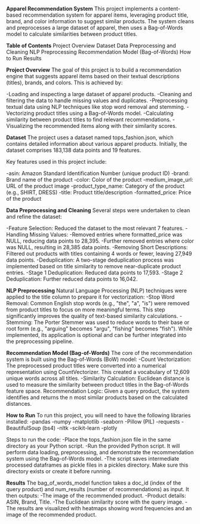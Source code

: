 **Apparel Recommendation System**
This project implements a content-based recommendation system for apparel items, leveraging product title, brand, and color information to suggest similar products. The system cleans and preprocesses a large dataset of apparel, then uses a Bag-of-Words model to calculate similarities between product titles.


**Table of Contents**
Project Overview
Dataset
Data Preprocessing and Cleaning
NLP Preprocessing
Recommendation Model (Bag-of-Words)
How to Run
Results


**Project Overview**
The goal of this project is to build a recommendation engine that suggests apparel items based on their textual descriptions (titles), brands, and colors. This is achieved by:

-Loading and inspecting a large dataset of apparel products.
-Cleaning and filtering the data to handle missing values and duplicates.
-Preprocessing textual data using NLP techniques like stop word removal and stemming.
-Vectorizing product titles using a Bag-of-Words model.
-Calculating similarity between product titles to find relevant recommendations.
-Visualizing the recommended items along with their similarity scores.


**Dataset**
The project uses a dataset named tops_fashion.json, which contains detailed information about various apparel products. Initially, the dataset comprises 183,138 data points and 19 features.

Key features used in this project include:

 -asin: Amazon Standard Identification Number (unique product ID)
 -brand: Brand name of the product
 -color: Color of the product
 -medium_image_url: URL of the product image
 -product_type_name: Category of the product (e.g., SHIRT, DRESS)
 -title: Product title/description
 -formatted_price: Price of the product


**Data Preprocessing and Cleaning**
Several steps were undertaken to clean and refine the dataset:

 -Feature Selection: Reduced the dataset to the most relevant 7 features.
 -Handling Missing Values:
   -Removed entries where formatted_price was NULL, reducing data points to 28,395.
   -Further removed entries where color was NULL, resulting in 28,385 data points.
 -Removing Short Descriptions: Filtered out products with titles containing 4 words or fewer, leaving 27,949 data points.
 -Deduplication: A two-stage deduplication process was implemented based on title similarity to remove near-duplicate product entries.
 -Stage 1 Deduplication: Reduced data points to 17,593.
 -Stage 2 Deduplication: Further reduced data points to 16,042.
 
**NLP Preprocessing**
Natural Language Processing (NLP) techniques were applied to the title column to prepare it for vectorization:
 -Stop Word Removal: Common English stop words (e.g., "the", "a", "is") were removed from product titles to focus on more meaningful terms. This step significantly improves the quality of text-based similarity calculations.
 -Stemming: The Porter Stemmer was used to reduce words to their base or root form (e.g., "arguing" becomes "argu", "fishing" becomes "fish"). While implemented, its application is optional and can be further integrated into the preprocessing pipeline.


**Recommendation Model (Bag-of-Words)**
The core of the recommendation system is built using the Bag-of-Words (BoW) model:
 -Count Vectorization: The preprocessed product titles were converted into a numerical representation using CountVectorizer. This created a vocabulary of 12,609 unique words across all titles.
 -Similarity Calculation: Euclidean distance is used to measure the similarity between product titles in the Bag-of-Words feature space.
Recommendation Logic: Given a query product, the system identifies and returns the n most similar products based on the calculated distances.


**How to Run**
To run this project, you will need to have the following libraries installed:
 -pandas
 -numpy
 -matplotlib
 -seaborn
 -Pillow (PIL)
 -requests
 -BeautifulSoup (bs4)
 -nltk 
 -scikit-learn
 -plotly
 
Steps to run the code:
 -Place the tops_fashion.json file in the same directory as your Python script.
 -Run the provided Python script. It will perform data loading, preprocessing, and demonstrate the recommendation system using the Bag-of-Words model.
 -The script saves intermediate processed dataframes as pickle files in a pickles directory. Make sure this directory exists or create it before running.


**Results**
The bag_of_words_model function takes a doc_id (index of the query product) and num_results (number of recommendations) as input. It then outputs:
 -The image of the recommended product.
 -Product details: ASIN, Brand, Title.
 -The Euclidean similarity score with the query image.
 -The results are visualized with heatmaps showing word frequencies and an image of the recommended product.
